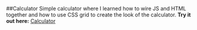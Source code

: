 ##Calculator
Simple calculator where I learned how to wire JS and HTML together and how to use CSS grid to create the look of the calculator.
**Try it out here:** [Calculator](https://jpzp.github.io/calculator/calculator.html)